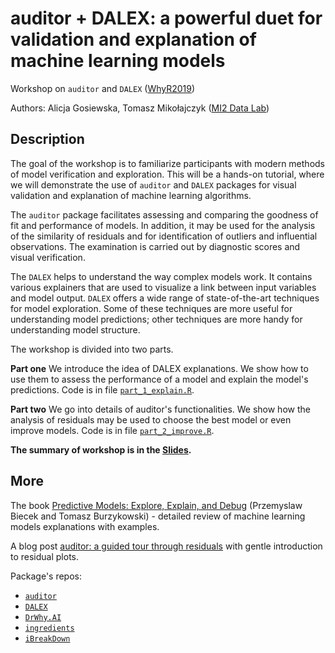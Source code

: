 # auditor + DALEX: a powerful duet for validation and explanation of machine learning models

Workshop on `auditor` and `DALEX` ([WhyR2019](https://github.com/WhyR2019))

Authors: Alicja Gosiewska, Tomasz Mikołajczyk ([MI2 Data Lab](http://mi2.mini.pw.edu.pl))

## Description

The goal of the workshop is to familiarize participants with modern methods of model verification and exploration. This will be a hands-on tutorial, where we will demonstrate the use of `auditor` and `DALEX` packages for visual validation and explanation of machine learning algorithms. 

The `auditor` package facilitates assessing and comparing the goodness of fit and performance of models. In addition, it may be used for the analysis of the similarity of residuals and for identification of outliers and influential observations. The examination is carried out by diagnostic scores and visual verification. 

The `DALEX` helps to understand the way complex models work. It contains various explainers that are used to visualize a link between input variables and model output. `DALEX` offers a wide range of state-of-the-art techniques for model exploration. Some of these techniques are more useful for understanding model predictions; other techniques are more handy for understanding model structure.

The workshop is divided into two parts. 

**Part one**
We introduce the idea of DALEX explanations. We show how to use them to assess the performance of a model and explain the model's predictions.
Code is in file [`part_1_explain.R`](https://github.com/agosiewska/auditor-whyr2019/blob/master/part_1_explain.R).


**Part two**
We go into details of auditor's functionalities. We show how the analysis of residuals may be used to choose the best model or even improve models.
Code is in file [`part_2_improve.R`](https://github.com/agosiewska/auditor-whyr2019/blob/master/part_2_improve.R).

**The summary of workshop is in the [Slides](https://github.com/agosiewska/auditor-whyr2019/blob/master/Slides-auditor-WhyR2019.pdf).**

## More

The book [Predictive Models: Explore, Explain, and Debug](https://pbiecek.github.io/PM_VEE/preface.html) (Przemyslaw Biecek and Tomasz Burzykowski) - detailed review of machine learning models explanations with examples.

A blog post [auditor: a guided tour through residuals](https://feelml.com/post/2019-09-10-auditor/) with gentle introduction to residual plots.

Package's repos:
- [`auditor`](https://github.com/ModelOriented/auditor)
- [`DALEX`](https://github.com/ModelOriented/DALEX)
- [`DrWhy.AI`](https://github.com/ModelOriented/DrWhy/blob/master/README.md)
- [`ingredients`](https://github.com/ModelOriented/ingredients)
- [`iBreakDown`](https://github.com/ModelOriented/iBreakDown)




